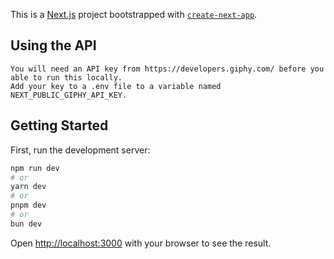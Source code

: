 This is a [Next.js](https://nextjs.org/) project bootstrapped with [`create-next-app`](https://github.com/vercel/next.js/tree/canary/packages/create-next-app).

## Using the API
    You will need an API key from https://developers.giphy.com/ before you able to run this locally.
    Add your key to a .env file to a variable named NEXT_PUBLIC_GIPHY_API_KEY.
## Getting Started

First, run the development server:

```bash
npm run dev
# or
yarn dev
# or
pnpm dev
# or
bun dev
```

Open [http://localhost:3000](http://localhost:3000) with your browser to see the result.
